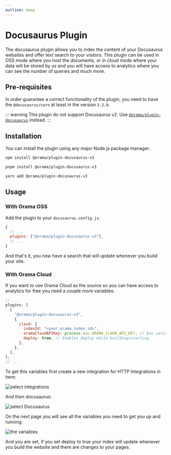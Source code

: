 ```yaml
---
outline: deep
---
```


# Docusaurus Plugin

The docusaurus plugin allows you to index the content of your Docusaurus websites and offer text search to your visitors.
This plugin can be used in OSS mode where you host the documents, or in cloud mode where your data will be stored by us and you will have access to analytics where you can see the number of queries and much more.

## Pre-requisites

In order guarantee a correct functionality of the plugin, you need to have the `@docusaurus/core` at least in the version `3.2.0`.

::: warning
This plugin do not support Docusaurus v2. Use [`@orama/plugin-docusaurus`](https://www.npmjs.com/package/@orama/plugin-docusaurus) instead.
:::

## Installation

You can install the plugin using any major Node.js package manager:

```bash copy
npm install @orama/plugin-docusaurus-v3
```

```bash copy
pnpm install @orama/plugin-docusaurus-v3
```

```bash copy
yarn add @orama/plugin-docusaurus-v3
```

## Usage

### With Orama OSS

Add the plugin to your `docusaurus.config.js`:

```js
{
  // ...
  plugins: ["@orama/plugin-docusaurus-v3"],
  // ...
}
```

And that's it, you now have a search that will update whenever you build your site.

### With Orama Cloud

If you want to use Orama Cloud as the source so you can have access to analytics for free you need a couple more variables:

```js
// ...
plugins: [
  [
    "@orama/plugin-docusaurus-v3",
    {
      cloud: {
        indexId: "<your_orama_index_id>",
        oramaCloudAPIKey: process.env.ORAMA_CLOUD_API_KEY, // Env variable suggested
        deploy: true, // Enables deploy while building/starting
      },
    },
  ],
];
// ...
```

To get this variables first create a new integration for HTTP Integrations in here:

![select integrations](/oss/docussarus-1.png)

And then docusaurus:

![select Docusaurus](/oss/docussarus-2.png)

On the next page you will see all the variables you need to get you up and running:

![the variables](/oss/docussarus-3.png)

And you are set, if you set deploy to true your index will update whenever you build the website and there are changes to your pages.
